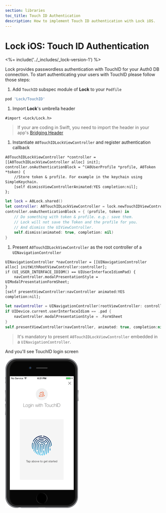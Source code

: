 ```yaml
---
section: libraries
toc_title: Touch ID Authentication
description: How to implement Touch ID authentication with Lock iOS.
---
```


# Lock iOS: Touch ID Authentication

<%= include('../_includes/_lock-version-1') %>

Lock provides passwordless authentication with TouchID for your Auth0 DB connection. To start authenticating your users with TouchID please follow those steps:

1. Add `TouchID` subspec module of **Lock** to your `Podfile`
  ```ruby
  pod 'Lock/TouchID'
  ```

1. Import **Lock**'s umbrella header
  ```objc
  #import <Lock/Lock.h>
  ```
  > If your are coding in Swift, you need to import the header in your app's [Bridging Header](https://developer.apple.com/library/ios/documentation/swift/conceptual/buildingcocoaapps/MixandMatch.html)

1. Instantiate `A0TouchIDLockViewController` and register authentication callback
  ```objc
  A0TouchIDLockViewController *controller = [[A0TouchIDLockViewController alloc] init];
  controller.onAuthenticationBlock = ^(A0UserProfile *profile, A0Token *token) {
      //Store token & profile. For example in the keychain using SimpleKeychain.
      [self dismissViewControllerAnimated:YES completion:nil];
  };
  ```
  ```swift
  let lock = A0Lock.shared()
  let controller: A0TouchIDLockViewController = lock.newTouchIDViewController()
  controller.onAuthenticationBlock = { (profile, token) in
      // Do something with token & profile. e.g.: save them.
      // Lock will not save the Token and the profile for you.
      // And dismiss the UIViewController.
      self.dismiss(animated: true, completion: nil)
  }
  ```

1. Present `A0TouchIDLockViewController` as the root controller of a `UINavigationController`
  ```objc
  UINavigationController *navController = [[UINavigationController alloc] initWithRootViewController:controller];
  if (UI_USER_INTERFACE_IDIOM() == UIUserInterfaceIdiomPad) {
      navController.modalPresentationStyle = UIModalPresentationFormSheet;
  }
  [self presentViewController:navController animated:YES completion:nil];
  ```
  ```swift
  let navController = UINavigationController(rootViewController: controller)
  if UIDevice.current.userInterfaceIdiom == .pad {
      navController.modalPresentationStyle = .FormSheet
  }
  self.presentViewController(navController, animated: true, completion:nil)
  ```
  > It's mandatory to present `A0TouchIDLockViewController` embedded in a `UINavigationController`.

And you'll see TouchID login screen

![Lock Screenshot](/media/articles/libraries/lock-ios/Lock-TouchID-Screenshot.png)
